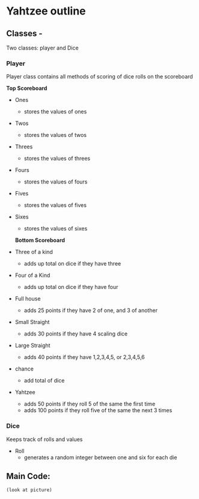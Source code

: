 # Yahtzee outline

## Classes -
Two classes: player and Dice
### Player
Player class contains all methods of scoring of dice rolls on the scoreboard   
   
   **Top Scoreboard**
* Ones
	* stores the values of ones
* Twos
	* stores the values of twos
* Threes
	* stores the values of threes
* Fours
	* stores the values of fours
* Fives
	* stores the values of fives
* Sixes
	* stores the values of sixes
   
   **Bottom Scoreboard**
* Three of a kind
	* adds up total on dice if they have three
* Four of a Kind
	* adds up total on dice if they have four
* Full house
	* adds 25 points if they have 2 of one, and 3 of another
* Small Straight
	* adds 30 points if they have 4 scaling dice
* Large Straight
	* adds 40 points if they have 1,2,3,4,5, or 2,3,4,5,6
* chance
	* add total of dice
* Yahtzee
	* adds 50 points if they roll 5 of the same the first time
	* adds 100 points if they roll five of the same the next 3 times
### Dice
Keeps track of rolls and values
* Roll
	* generates a random integer between one and six for each die

## Main Code:
	(look at picture)
